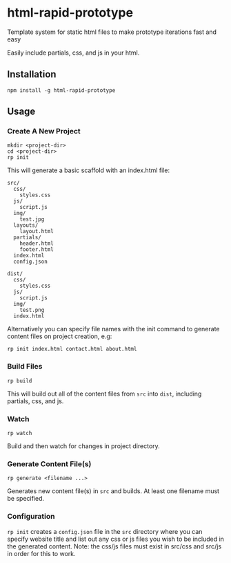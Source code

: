 # html-rapid-prototype
Template system for static html files to make prototype iterations fast and easy

Easily include partials, css, and js in your html.

## Installation
```
npm install -g html-rapid-prototype
```

## Usage

### Create A New Project
```
mkdir <project-dir>
cd <project-dir>
rp init
```
This will generate a basic scaffold with an index.html file:
```
src/
  css/
    styles.css
  js/
    script.js
  img/
    test.jpg
  layouts/
    layout.html
  partials/
    header.html
    footer.html
  index.html
  config.json
  
dist/
  css/
    styles.css
  js/
    script.js
  img/
    test.png
  index.html
```
Alternatively you can specify file names with the init command to generate content files on project creation, e.g:
```
rp init index.html contact.html about.html
```

### Build Files
```
rp build
```
This will build out all of the content files from `src` into `dist`, including partials, css, and js.

### Watch
```
rp watch
```
Build and then watch for changes in project directory.

### Generate Content File(s)
```
rp generate <filename ...>
```
Generates new content file(s) in `src` and builds. 
At least one filename must be specified.

### Configuration
`rp init` creates a `config.json` file in the `src` directory where you can specify website title and list out any css or js files you wish to be included in the generated content. Note: the css/js files must exist in src/css and src/js in order for this to work.
